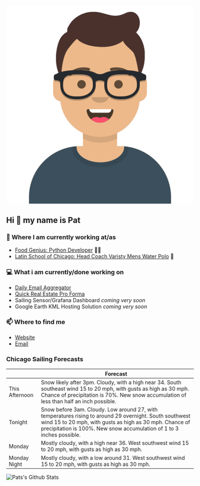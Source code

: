 [![Social banner for p-j-falconer](https://raw.githubusercontent.com/P-J-FALCONER/P-J-FALCONER/master/assets/avataaars.svg)](https://patfalconer.com/)
## Hi :wave: my name is Pat

### 💼 Where I am currently working at/as
- [Food Genius: Python Developer](https://getfoodgenius.com/) 🍔🐍
- [Latin School of Chicago: Head Coach Varisty Mens Water Polo](https://www.latinschool.org/) 🤽


### 💻 What i am currently/done working on
 - [Daily Email Aggregator](https://github.com/P-J-FALCONER/dott_daily_mail)
 - [Quick Real Estate Pro Forma](https://github.com/P-J-FALCONER/henry)
 - Sailing Sensor/Grafana Dashboard *coming very soon*
 - Google Earth KML Hosting Solution *coming very soon*

### 📫 Where to find me
 - [Website](https://patfalconer.com/)
 - [Email](mailto:patrick.j.falconer@gmail.com)


### Chicago Sailing Forecasts
|   | Forecast  |
|---|---|
| This Afternoon | Snow likely after 3pm. Cloudy, with a high near 34. South southeast wind 15 to 20 mph, with gusts as high as 30 mph. Chance of precipitation is 70%. New snow accumulation of less than half an inch possible. |
| Tonight | Snow before 3am. Cloudy. Low around 27, with temperatures rising to around 29 overnight. South southwest wind 15 to 20 mph, with gusts as high as 30 mph. Chance of precipitation is 100%. New snow accumulation of 1 to 3 inches possible. |
| Monday | Mostly cloudy, with a high near 36. West southwest wind 15 to 20 mph, with gusts as high as 30 mph. |
| Monday Night | Mostly cloudy, with a low around 31. West southwest wind 15 to 20 mph, with gusts as high as 30 mph. |

![Pats's Github Stats](https://github-readme-stats.vercel.app/api?username=p-j-falconer&show_icons=true&theme=radical)
